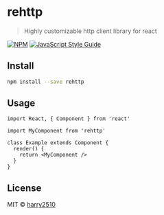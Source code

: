 # rehttp

> Highly customizable http client library for react

[![NPM](https://img.shields.io/npm/v/rehttp.svg)](https://www.npmjs.com/package/rehttp) [![JavaScript Style Guide](https://img.shields.io/badge/code_style-standard-brightgreen.svg)](https://standardjs.com)

## Install

```bash
npm install --save rehttp
```

## Usage

```tsx
import React, { Component } from 'react'

import MyComponent from 'rehttp'

class Example extends Component {
  render() {
    return <MyComponent />
  }
}
```

## License

MIT © [harry2510](https://github.com/harry2510)
